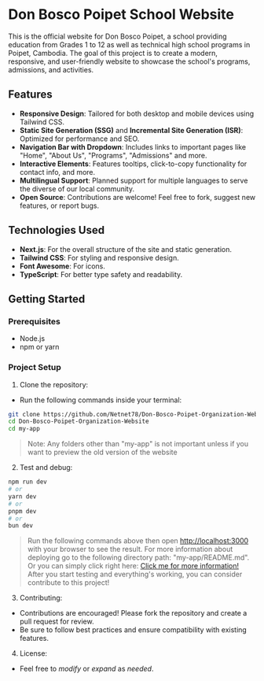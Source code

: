 # Don Bosco Poipet School Website

This is the official website for Don Bosco Poipet, a school providing education from Grades 1 to 12 as well as technical high school programs in Poipet, Cambodia. The goal of this project is to create a modern, responsive, and user-friendly website to showcase the school's programs, admissions, and activities. 

## Features

- **Responsive Design**: Tailored for both desktop and mobile devices using Tailwind CSS.
- **Static Site Generation (SSG)** and **Incremental Site Generation (ISR)**: Optimized for performance and SEO.
- **Navigation Bar with Dropdown**: Includes links to important pages like "Home", "About Us", "Programs", "Admissions" and more.
- **Interactive Elements**: Features tooltips, click-to-copy functionality for contact info, and more.
- **Multilingual Support**: Planned support for multiple languages to serve the diverse of our local community.
- **Open Source**: Contributions are welcome! Feel free to fork, suggest new features, or report bugs.

## Technologies Used

- **Next.js**: For the overall structure of the site and static generation.
- **Tailwind CSS**: For styling and responsive design.
- **Font Awesome**: For icons.
- **TypeScript**: For better type safety and readability.

## Getting Started

### Prerequisites

- Node.js
- npm or yarn

### Project Setup

1. Clone the repository:
- Run the following commands inside your terminal:
```bash
git clone https://github.com/Netnet78/Don-Bosco-Poipet-Organization-Website.git
cd Don-Bosco-Poipet-Organization-Website
cd my-app
```
> Note: Any folders other than "my-app" is not important unless if you want to preview the old version of the website
2. Test and debug:
```bash
npm run dev
# or
yarn dev
# or
pnpm dev
# or
bun dev
```
> Run the following commands above then open [http://localhost:3000](http://localhost:3000) with your browser to see the result.
> For more information about deploying go to the following directory path: "my-app/README.md".
> Or you can simply click right here: [Click me for more information!](https://github.com/Netnet78/Don-Bosco-Organization-Website/blob/main/my-app/README.md)
> After you start testing and everything's working, you can consider contribute to this project!

3. Contributing:
- Contributions are encouraged! Please fork the repository and create a pull request for review.
- Be sure to follow best practices and ensure compatibility with existing features.

4. License:
- Feel free to *modify* or *expand* as *needed*.
